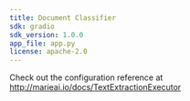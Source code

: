 ```yaml
---
title: Document Classifier
sdk: gradio
sdk_version: 1.0.0
app_file: app.py
license: apache-2.0
---
```


Check out the configuration reference at http://marieai.io/docs/TextExtractionExecutor



